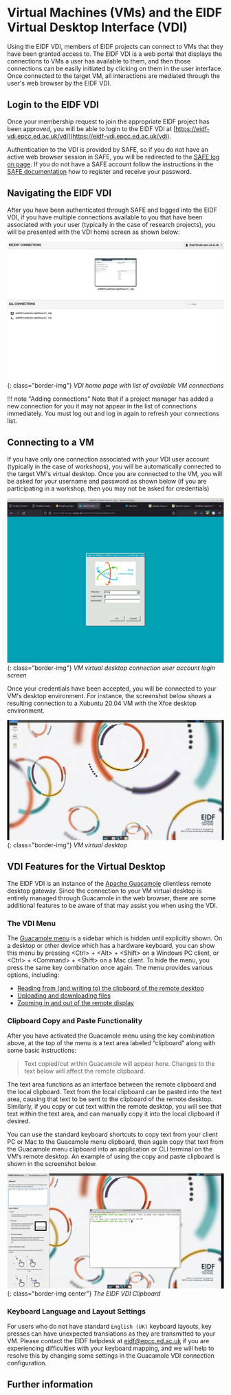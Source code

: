 # Virtual Machines (VMs) and the EIDF Virtual Desktop Interface (VDI)

Using the EIDF VDI, members of EIDF projects can connect to VMs that they have been granted access to. The EIDF VDI is
a web portal that displays the connections to VMs a user has available to them, and then those connections can be easily
initiated by clicking on them in the user interface. Once connected to the target VM, all interactions are mediated
through the user's web browser by the EIDF VDI.

## Login to the EIDF VDI

Once your membership request to join the appropriate EIDF project has been approved, you will be able to login to the
EIDF VDI at [https://eidf-vdi.epcc.ed.ac.uk/vdi](https://eidf-vdi.epcc.ed.ac.uk/vdi).

Authentication to the VDI is provided by SAFE, so if you do not have an active web browser session in SAFE,
you will be redirected to the [SAFE log on page](https://safe.epcc.ed.ac.uk).
If you do not have a SAFE account follow the instructions in the
[SAFE documentation](https://epcced.github.io/safe-docs/safe-for-users/)
how to register and receive your password.

## Navigating the EIDF VDI

After you have been authenticated through SAFE and logged into the EIDF VDI, if you have multiple connections available
to you that have been associated with your user (typically in the case of research projects), you will be presented with
the VDI home screen as shown below:

   ![VDI-home-screen](../images/access/vdi-home-screen.png){: class="border-img"}
   *VDI home page with list of available VM connections*

!!! note "Adding connections"
    Note that if a project manager has added a new connection for you it may not appear in the list of connections immediately. You must log out and log in again to refresh your connections list.

## Connecting to a VM

If you have only one connection associated with your VDI user account (typically in the case of workshops), you will be
automatically connected to the target VM's virtual desktop. Once you are connected to the VM, you will be asked for your
username and password as shown below (if you are participating in a workshop, then you may not be asked for credentials)

   ![VM-VDI-connection-login](../images/access/vm-vdi-connection-login.png){: class="border-img"}
   *VM virtual desktop connection user account login screen*

Once your credentials have been accepted, you will be connected to your VM's desktop environment. For instance, the
screenshot below shows a resulting connection to a Xubuntu 20.04 VM with the Xfce desktop environment.

   ![VM-VDI-connection](../images/access/vm-vdi-connection.png){: class="border-img"}
   *VM virtual desktop*

## VDI Features for the Virtual Desktop

The EIDF VDI is an instance of the [Apache Guacamole](https://guacamole.apache.org/) clientless remote desktop gateway.
Since the connection to your VM virtual desktop is entirely managed through Guacamole in the web browser, there are some
additional features to be aware of that may assist you when using the VDI.

### The VDI Menu

The [Guacamole menu](https://guacamole.apache.org/doc/gug/using-guacamole.html#the-guacamole-menu) is a sidebar which
is hidden until explicitly shown. On a desktop or other device which has a hardware keyboard, you can show this menu
by pressing &lt;Ctrl&gt; + &lt;Alt&gt; + &lt;Shift&gt; on a Windows PC client, or &lt;Ctrl&gt; + &lt;Command&gt; +
&lt;Shift&gt; on a Mac client. To hide the menu, you press the same key combination once again. The menu provides various
options, including:

* [Reading from (and writing to) the clipboard of the remote desktop](https://guacamole.apache.org/doc/gug/using-guacamole.html#copying-pasting-text)
* [Uploading and downloading files](https://guacamole.apache.org/doc/gug/using-guacamole.html#file-transfer)
* [Zooming in and out of the remote display](https://guacamole.apache.org/doc/gug/using-guacamole.html#scaling-display)

### Clipboard Copy and Paste Functionality

After you have activated the Guacamole menu using the key combination above, at the top of the menu is a text area
labeled “clipboard” along with some basic instructions:

> Text copied/cut within Guacamole will appear here. Changes to the text below will affect the remote clipboard.

The text area functions as an interface between the remote clipboard and the local clipboard. Text from the local
clipboard can be pasted into the text area, causing that text to be sent to the clipboard of the remote desktop.
Similarly, if you copy or cut text within the remote desktop, you will see that text within the text area, and can
manually copy it into the local clipboard if desired.

You can use the standard keyboard shortcuts to copy text from your client PC or Mac to the Guacamole menu clipboard,
then again copy that text from the Guacamole menu clipboard into an application or CLI terminal on the VM's remote
desktop. An example of using the copy and paste clipboard is shown in the screenshot below.

   ![EIDF-VDI-Clipboard](../images/access/vm-vdi-copy-paste.png){: class="border-img center"}
   *The EIDF VDI Clipboard*

### Keyboard Language and Layout Settings

For users who do not have standard `English (UK)` keyboard layouts, key presses can have unexpected translations as they
are transmitted to your VM. Please contact the EIDF helpdesk at [eidf@epcc.ed.ac.uk](mailto:eidf@epcc.ed.ac.uk) if you
are experiencing difficulties with your keyboard mapping, and we will help to resolve this by changing some settings
in the Guacamole VDI connection configuration.

## Further information
